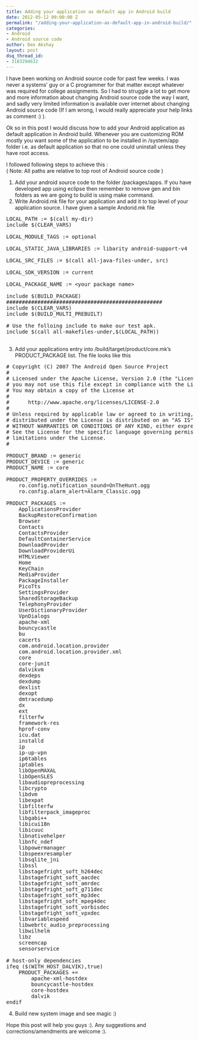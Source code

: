 ```yaml
---
title: Adding your application as default app in Android build
date: 2012-05-12 00:00:00 Z
permalink: "/adding-your-application-as-default-app-in-android-build/"
categories:
- Android
- Android source code
author: Deo Akshay
layout: post
dsq_thread_id:
- 3183294632
---
```


I have been working on Android source code for past few weeks. I was never a systems&#8217; guy or a C programmer for that matter except whatever was required for college assignments. So I had to struggle a lot to get more and more information about changing Android source code the way I want, and sadly very limited information is available over internet about changing Android source code (If I am wrong, I would really appreciate your help links as comment :) ).

Ok so in this post I would discuss how to add your Android application as default application in Android build. Whenever you are customizing ROM mostly you want some of the application to be installed in /system/app folder i.e. as default application so that no one could uninstall unless they have root access.

I followed following steps to achieve this :  
( Note: All paths are relative to top root of Android source code )

  1. Add your android source code to the folder /packages/apps. If you have developed app using eclipse then remember to remove gen and bin folders as we are going to build is using make command. 
  2. Write Android.mk file for your application and add it to top level of your application source. I have given a sample Andorid.mk file
<pre>LOCAL_PATH := $(call my-dir)
include $(CLEAR_VARS)

LOCAL_MODULE_TAGS := optional

LOCAL_STATIC_JAVA_LIBRARIES := libarity android-support-v4

LOCAL_SRC_FILES := $(call all-java-files-under, src)

LOCAL_SDK_VERSION := current

LOCAL_PACKAGE_NAME := &lt;your package name>

include $(BUILD_PACKAGE)
##################################################
include $(CLEAR_VARS)
include $(BUILD_MULTI_PREBUILT)

# Use the folloing include to make our test apk.
include $(call all-makefiles-under,$(LOCAL_PATH))
 
</pre>

  3. Add your applications entry into /build/target/product/core.mk&#8217;s PRODUCT_PACKAGE list. The file looks like this
<pre># Copyright (C) 2007 The Android Open Source Project
#
# Licensed under the Apache License, Version 2.0 (the "License");
# you may not use this file except in compliance with the License.
# You may obtain a copy of the License at
#
#      http://www.apache.org/licenses/LICENSE-2.0
#
# Unless required by applicable law or agreed to in writing, software
# distributed under the License is distributed on an "AS IS" BASIS,
# WITHOUT WARRANTIES OR CONDITIONS OF ANY KIND, either express or implied.
# See the License for the specific language governing permissions and
# limitations under the License.
#

PRODUCT_BRAND := generic
PRODUCT_DEVICE := generic
PRODUCT_NAME := core

PRODUCT_PROPERTY_OVERRIDES := 
    ro.config.notification_sound=OnTheHunt.ogg 
    ro.config.alarm_alert=Alarm_Classic.ogg

PRODUCT_PACKAGES := 
    ApplicationsProvider 
    BackupRestoreConfirmation 
    Browser 
    Contacts 
    ContactsProvider 
    DefaultContainerService 
    DownloadProvider 
    DownloadProviderUi 
    HTMLViewer 
    Home 
    KeyChain 
    MediaProvider 
    PackageInstaller 
    PicoTts 
    SettingsProvider 
    SharedStorageBackup 
    TelephonyProvider 
    UserDictionaryProvider 
    VpnDialogs 
    apache-xml 
    bouncycastle 
    bu 
    cacerts 
    com.android.location.provider 
    com.android.location.provider.xml 
    core 
    core-junit 
    dalvikvm 
    dexdeps 
    dexdump 
    dexlist 
    dexopt 
    dmtracedump 
    dx 
    ext 
    filterfw 
    framework-res 
    hprof-conv 
    icu.dat 
    installd 
    ip 
    ip-up-vpn 
    ip6tables 
    iptables 
    libOpenMAXAL 
    libOpenSLES 
    libaudiopreprocessing 
    libcrypto 
    libdvm 
    libexpat 
    libfilterfw 
    libfilterpack_imageproc 
    libgabi++ 
    libicui18n 
    libicuuc 
    libnativehelper 
    libnfc_ndef 
    libpowermanager 
    libspeexresampler 
    libsqlite_jni 
    libssl 
    libstagefright_soft_h264dec 
    libstagefright_soft_aacdec 
    libstagefright_soft_amrdec 
    libstagefright_soft_g711dec 
    libstagefright_soft_mp3dec 
    libstagefright_soft_mpeg4dec 
    libstagefright_soft_vorbisdec 
    libstagefright_soft_vpxdec 
    libvariablespeed 
    libwebrtc_audio_preprocessing 
    libwilhelm 
    libz 
    screencap 
    sensorservice

# host-only dependencies
ifeq ($(WITH_HOST_DALVIK),true)
    PRODUCT_PACKAGES += 
        apache-xml-hostdex 
        bouncycastle-hostdex 
        core-hostdex 
        dalvik
endif
</pre>

  4. Build new system image and see magic :)

Hope this post will help you guys :). Any suggestions and corrections/amendments are welcome :).